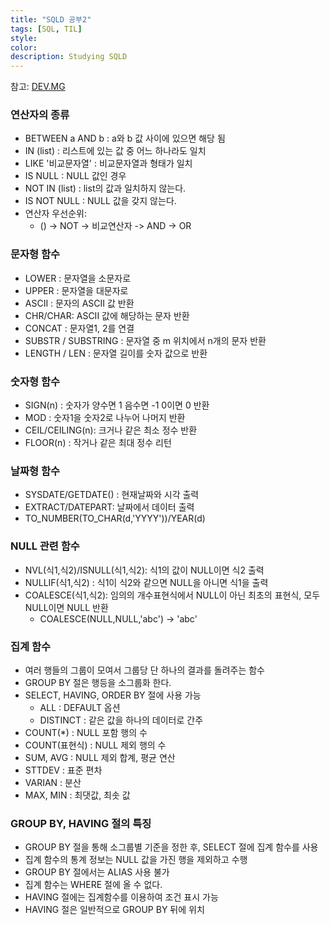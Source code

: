 ```yaml
---
title: "SQLD 공부2"
tags: [SQL, TIL]
style:
color:
description: Studying SQLD
---
```

참고: [DEV.MG](https://devmg.tistory.com/95)
### 연산자의 종류
 - BETWEEN a AND b : a와 b 값 사이에 있으면 해당 됨
 - IN (list) : 리스트에 있는 값 중 어느 하나라도 일치
 - LIKE '비교문자열' : 비교문자열과 형태가 일치
 - IS NULL : NULL 값인 경우
 - NOT IN (list) : list의 값과 일치하지 않는다.
 - IS NOT NULL : NULL 값을 갖지 않는다.
 - 연산자 우선순위:
    - () -> NOT -> 비교연산자 -> AND -> OR
### 문자형 함수
 - LOWER : 문자열을 소문자로
 - UPPER : 문자열을 대문자로
 - ASCII : 문자의 ASCII 값 반환
 - CHR/CHAR: ASCII 값에 해당하는 문자 반환
 - CONCAT : 문자열1, 2를 연결
 - SUBSTR / SUBSTRING : 문자열 중 m 위치에서 n개의 문자 반환
 - LENGTH / LEN : 문자열 길이를 숫자 값으로 반환

### 숫자형 함수
 - SIGN(n) : 숫자가 양수면 1 음수면 -1 0이면 0 반환
 - MOD : 숫자1을 숫자2로 나누어 나머지 반환
 - CEIL/CEILING(n): 크거나 같은 최소 정수 반환
 - FLOOR(n) : 작거나 같은 최대 정수 리턴

### 날짜형 함수
 - SYSDATE/GETDATE() : 현재날짜와 시각 출력
 - EXTRACT/DATEPART: 날짜에서 데이터 출력
 - TO_NUMBER(TO_CHAR(d,'YYYY'))/YEAR(d)

### NULL 관련 함수
 - NVL(식1,식2)/ISNULL(식1,식2): 식1의 값이 NULL이면 식2 출력
 - NULLIF(식1,식2) : 식1이 식2와 같으면 NULL을 아니면 식1을 출력
 - COALESCE(식1,식2): 임의의 개수표현식에서 NULL이 아닌 최초의 표현식, 모두 NULL이면 NULL 반환
   - COALESCE(NULL,NULL,'abc') -> 'abc'

### 집계 함수
 - 여러 행들의 그룹이 모여서 그룹당 단 하나의 결과를 돌려주는 함수
 - GROUP BY 절은 행등을 소그룹화 한다.
 - SELECT, HAVING, ORDER BY 절에 사용 가능
   - ALL : DEFAULT 옵션
   - DISTINCT : 같은 값을 하나의 데이터로 간주
 - COUNT(*) : NULL 포함 행의 수
 - COUNT(표현식) : NULL 제외 행의 수
 - SUM, AVG : NULL 제외 합계, 평균 연산
 - STTDEV : 표준 편차
 - VARIAN : 분산
 - MAX, MIN : 최댓값, 최솟 값

### GROUP BY, HAVING 절의 특징
 - GROUP BY 절을 통해 소그룹별 기준을 정한 후, SELECT 절에 집계 함수를 사용
 - 집계 함수의 통계 정보는 NULL 값을 가진 행을 제외하고 수행
 - GROUP BY 절에서는 ALIAS 사용 불가
 - 집계 함수는 WHERE 절에 올 수 없다.
 - HAVING 절에는 집계함수를 이용하여 조건 표시 가능
 - HAVING 절은 일반적으로 GROUP BY 뒤에 위치